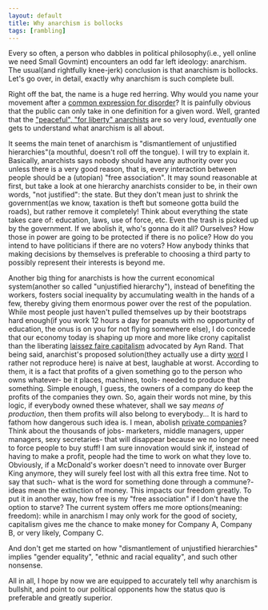 ```yaml
---
layout: default
title: Why anarchism is bollocks
tags: [rambling]
---
```


Every so often, a person who dabbles in political philosophy(i.e., yell online we need Small Govmint) encounters an odd far left ideology: anarchism. The usual(and rightfully knee-jerk) conclusion is that anarchism is bollocks. Let's go over, in detail, exactly why anarchism is such complete bull.

Right off the bat, the name is a huge red herring. Why would you name your movement after a [common expression for disorder](https://en.wiktionary.org/wiki/%E1%BC%80%CE%BD%CE%B1%CF%81%CF%87%CE%AF%CE%B1#Ancient_Greek)? It is painfully obvious that the public can only take in one definition for a given word. Well, granted that the ["peaceful", "for liberty" anarchists](https://www.youtube.com/watch?v=GdHDM07gHs4) are so very loud, *eventually* one gets to understand what anarchism is all about.

It seems the main tenet of anarchism is "dismantlement of unjustified hierarchies"(a mouthful, doesn't roll off the tongue). I will try to explain it. Basically, anarchists says nobody should have any authority over you unless there is a very good reason, that is, every interaction between people should be a (utopian) "free association". It may sound reasonable at first, but take a look at one hierarchy anarchists consider to be, in their own words, "not justified": the state. But they don't mean just to shrink the government(as we know, taxation is theft but someone gotta build the roads), but rather remove it completely! Think about everything the state takes care of: education, laws, use of force, etc. Even the trash is picked up by the government. If we abolish it, who's gonna do it all? Ourselves? How those in power are going to be protected if there is no police? How do you intend to have politicians if there are no voters? How anybody thinks that making decisions by themselves is preferable to choosing a third party to possibly represent their interests is beyond me.

Another big thing for anarchists is how the current economical system(another so called "unjustified hierarchy"), instead of benefiting the workers, fosters social inequality by accumulating wealth in the hands of a few, thereby giving them enormous power over the rest of the population. While most people just haven't pulled themselves up by their bootstraps hard enough(if you work 12 hours a day for peanuts with no opportunity of education, the onus is on you for not flying somewhere else), I do concede that our economy today is shaping up more and more like crony capitalist than the liberating [laissez faire capitalism](http://socialistappeal.org/history-theory/102-theory/1326-qcrony-capitalismq-or-just-plain-capitalism.html) advocated by Ayn Rand. That being said, anarchist's proposed solution(they actually use a dirty [word](https://www.youtube.com/watch?v=PIfKrI6Q_W8) I rather not reproduce here) is naive at best, laughable at worst. According to them, it is a fact that profits of a given something go to the person who owns whatever- be it places, machines, tools- needed to produce that something. Simple enough, I guess, the owners of a company do keep the profits of the companies they own. So, again their words not mine, by this logic, if everybody owned these whatever, shall we say *means of production*, then them profits will also belong to everybody... It is hard to fathom how dangerous such idea is. I mean, abolish [private companies](https://www.forbes.com/sites/harrybinswanger/2013/09/17/give-back-yes-its-time-for-the-99-to-give-back-to-the-1/#5c14639170c5)? Think about the thousands of jobs- marketers, middle managers, upper managers, sexy secretaries- that will disappear because we no longer need to force people to buy stuff! I am sure innovation would sink if, instead of having to make a profit, people had the time to work on what they love to. Obviously, if a McDonald's worker doesn't need to innovate over Burger King anymore, they will surely feel lost with all this extra free time. Not to say that such- what is the word for something done through a commune?- ideas mean the extinction of money. This impacts our freedom greatly. To put it in another way, how free is my "free association" if I don't have the option to starve? The current system offers me more options(meaning: freedom): while in anarchism I may only work for the good of society, capitalism gives me the chance to make money for Company A, Company B, or very likely, Company C.

And don't get me started on how "dismantlement of unjustified hierarchies" implies "gender equality", "ethnic and racial equality", and such other nonsense.

All in all, I hope by now we are equipped to accurately tell why anarchism is bullshit, and point to our political opponents how the status quo is preferable and greatly superior.